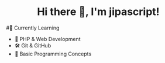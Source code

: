 <h1 align="center">Hi there 👋, I'm <b>jipascript</b>!</h1>

#🌱 Currently Learning
- 🐘 PHP & Web Development
- 🛠️ Git & GitHub
- 🧠 Basic Programming Concepts

<!---
jipascript/jipascript is a ✨ special ✨ repository because its `README.md` appears on your GitHub profile.
--->
